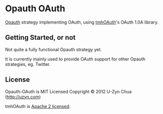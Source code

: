 Opauth OAuth
=============
[Opauth][1] strategy implementing OAuth, using [tmhOAuth](https://github.com/themattharris/tmhOAuth)'s OAuth 1.0A library.

Getting Started, or not
-----------------------
Not quite a fully functional Opauth strategy yet.

It is currently mainly used to provide OAuth support for other Opauth strategies, eg. Twitter.

License
---------
Opauth-OAuth is MIT Licensed
Copyright © 2012 U-Zyn Chua (http://uzyn.com)

tmhOAuth is [Apache 2 licensed](https://github.com/themattharris/tmhOAuth/blob/master/LICENSE).

[1]: https://github.com/uzyn/opauth	"Opauth"